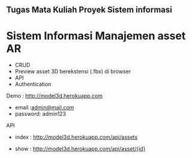 ## Tugas Mata Kuliah Proyek Sistem informasi

# Sistem Informasi Manajemen asset AR
 - CRUD 
 - Preview asset 3D berekstensi (.fbx) di browser
 - API 
 - Authentication
 
 
 
 
Demo : http://model3d.herokuapp.com
- email :admin@mail.com  
- password: admin123

API

- index : http://model3d.herokuapp.com/api/assets

- show : http://model3d.herokuapp.com/api/asset/{id}
